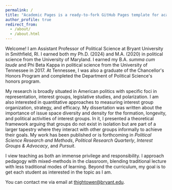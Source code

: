 ```yaml
---
permalink: /
title: "Academic Pages is a ready-to-fork GitHub Pages template for academic personal websites"
author_profile: true
redirect_from: 
  - /about/
  - /about.html
---
```


Welcome! I am Assistant Professor of Political Science at Bryant University in Smithfield, RI. I earned both my Ph.D. (2024) and M.A. (2020) in political science from the University of Maryland. I earned my B.A. <i> summa cum laude </i> and Phi Beta Kappa in political science from the University of Tennessee in 2017. At Tennessee, I was also a graduate of the Chancellor's Honors Program and completed the Department of Political Science's honors program.

My research is broadly situated in American politics with specific foci in representation, interest groups, legislative studies, and polarization. I am also interested in quantitative approaches to measuring interest group organization, strategy, and efficacy. My dissertation was written about the importance of issue space diversity and density for the formation, longevity, and political activities of interest groups. In it, I presented a theoretical framework arguing that groups do not exist in isolation but are part of a larger tapestry where they interact with other groups informally to achieve their goals. My work has been published or is forthcoming in <i>Political Science Research and Methods</i>, <i>Political Research Quarterly</i>, <i>Interest Groups & Advocacy</i>, and <i>Pursuit</i>. 

I view teaching as both an immense privilege and responsibility. I approach pedagogy with mixed-methods in the classroom, blending traditional lecture with less traditional modes of learning. Beyond the curriculum, my goal is to get each student as interested in the topic as I am.  

You can contact me via email at <a href="mailto:thightower@bryant.edu">thightower@bryant.edu</a>.
